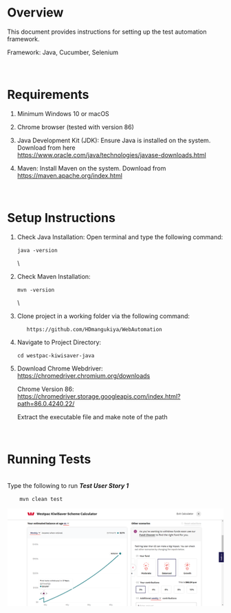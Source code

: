 Overview
======

This document provides instructions for setting up the test automation framework.

Framework: Java, Cucumber, Selenium



\
Requirements
======
    
1. Minimum Windows 10 or macOS 

2. Chrome browser (tested with version 86)
    
3. Java Development Kit (JDK): Ensure Java is installed on the system. Download from here
    \
    https://www.oracle.com/java/technologies/javase-downloads.html

4. Maven: Install Maven on the system. Download from
    \
    https://maven.apache.org/index.html


\
Setup Instructions
======

1. Check Java Installation: Open terminal and type the following command:

    ```console
    java -version
    ```
    \


2. Check Maven Installation:
    ```console
    mvn -version
    ```
    \

3. Clone project in a working folder via the following command:
    ```console
       https://github.com/HDmangukiya/WebAutomation
    ```

4. Navigate to Project Directory:
    ```console
    cd westpac-kiwisaver-java
    ```

5. Download Chrome Webdriver: https://chromedriver.chromium.org/downloads

    Chrome Version 86: https://chromedriver.storage.googleapis.com/index.html?path=86.0.4240.22/

    Extract the executable file and make note of the path


\
Running Tests
======

\
Type the following to run **_Test User Story 1_**
```console
    mvn clean test
```

![alt text](https://github.com/HDmangukiya/WebAutomation/blob/main/screenshots/Estimated_Balance_20240313_140439.png)


